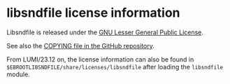 # libsndfile license information

Libsndfile is released under the
[GNU Lesser General Public License](https://www.gnu.org/licenses/lgpl-3.0.html).


See also the
[COPYING file in the GitHub repository](https://github.com/libsndfile/libsndfile/blob/master/COPYING).

From LUMI/23.12 on, the license information can also be found in 
`$EBROOTLIBSNDFILE/share/licenses/libsndfile` after loading the `libsndfile` module.
